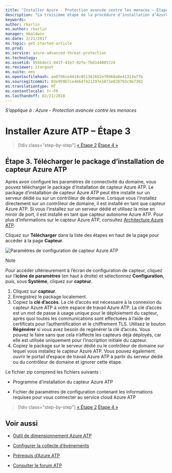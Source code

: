 ```yaml
---
title: "Installer Azure - Protection avancée contre les menaces – Étape 3 | Microsoft Docs"
description: "La troisième étape de la procédure d’installation d’Azure ATP vous permet de télécharger le package d’installation de capteur autonome Azure ATP."
keywords: 
author: rkarlin
ms.author: rkarlin
manager: mbaldwin
ms.date: 2/21/2017
ms.topic: get-started-article
ms.prod: 
ms.service: azure-advanced-threat-protection
ms.technology: 
ms.assetid: 95bb4ec1-841f-41b7-92fe-fbd144085724
ms.reviewer: itargoet
ms.suite: ems
ms.openlocfilehash: aa07d6ce4418c051362652e70968a8e41313affb
ms.sourcegitcommit: 03e959b7ce4b6df421297e1872e028793c967302
ms.translationtype: HT
ms.contentlocale: fr-FR
ms.lasthandoff: 02/21/2018
---
```

*S’applique à : Azure - Protection avancée contre les menaces*



# <a name="install-azure-atp---step-3"></a>Installer Azure ATP – Étape 3

>[!div class="step-by-step"]
[« Étape 2](install-atp-step2.md)
[Étape 4 »](install-atp-step4.md)

## <a name="step-3-download-the-azure-atp-sensor-setup-package"></a>Étape 3. Télécharger le package d’installation de capteur Azure ATP
Après avoir configuré les paramètres de connectivité du domaine, vous pouvez télécharger le package d’installation de capteur Azure ATP. Le package d’installation de capteur Azure ATP peut être installé sur un serveur dédié ou sur un contrôleur de domaine. Lorsque vous l’installez directement sur un contrôleur de domaine, il est installé en tant que capteur Azure ATP. Si vous l’installez sur un serveur dédié et utilisez la mise en miroir de port, il est installé en tant que capteur autonome Azure ATP. Pour plus d’informations sur le capteur Azure ATP, consultez [Architecture Azure ATP](atp-architecture.md). 

Cliquez sur **Télécharger** dans la liste des étapes en haut de la page pour accéder à la page **Capteur**.

![Paramètres de configuration de capteur Azure ATP](media/atp-sensor-config.png)

> [!NOTE] 
> Pour accéder ultérieurement à l’écran de configuration de capteur, cliquez sur l’**icône de paramètres** (en haut à droite) et sélectionnez **Configuration**, puis, sous **Système**, cliquez sur **capteur**.  

1.  Cliquez sur **capteur**.
2.  Enregistrez le package localement.
3.  Copiez la **clé d’accès**. La clé d’accès est nécessaire à la connexion du capteur Azure ATP à votre espace de travail Azure ATP. La clé d’accès est un mot de passe à usage unique pour le déploiement du capteur, après quoi toutes les communications sont effectuées à l’aide de certificats pour l’authentification et le chiffrement TLS. Utilisez le bouton **Régénérer** si vous avez besoin de regénérer la clé d’accès. Vous pouvez le faire sans que cela n’affecte les capteurs déjà déployés, car elle est utilisée uniquement pour l’inscription initiale du capteur.
4.  Copiez le package sur le serveur dédié ou le contrôleur de domaine sur lequel vous installez le capteur Azure ATP. Vous pouvez également ouvrir le portail d’espace de travail Azure ATP à partir du serveur dédié ou du contrôleur de domaine et ignorer cette étape.

Le fichier zip comprend les fichiers suivants :

-   Programme d’installation du capteur Azure ATP

-   Fichier de paramètres de configuration contenant les informations requises pour vous connecter au service cloud Azure ATP


>[!div class="step-by-step"]
[« Étape 2](install-atp-step2.md)
[Étape 4 »](install-atp-step4.md)


## <a name="see-also"></a>Voir aussi

- [Outil de dimensionnement Azure ATP](http://aka.ms/aatpsizingtool)

- [Configurer la collecte d’événements](configure-event-collection.md)

- [Prérequis d’Azure ATP](atp-prerequisites.md)

- [Consulter le forum ATP](https://aka.ms/azureatpcommunity)